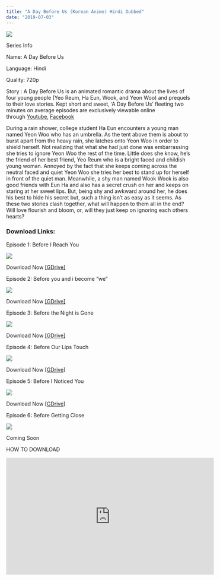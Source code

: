 ```yaml
---
title: "A Day Before Us (Korean Anime) Hindi Dubbed"
date: "2019-07-03"
---
```


[![](https://1.bp.blogspot.com/-TWJp7HxGUHk/XRw0BxkbmRI/AAAAAAAAA0s/4oTkASm6jhkkCnIHmdQkkYIcevSDZVZegCLcBGAs/s400/ADBU-1-1024x566.jpg)](https://1.bp.blogspot.com/-TWJp7HxGUHk/XRw0BxkbmRI/AAAAAAAAA0s/4oTkASm6jhkkCnIHmdQkkYIcevSDZVZegCLcBGAs/s1600/ADBU-1-1024x566.jpg)

Series Info

Name: A Day Before Us

Language: Hindi

Quality: 720p

Story : A Day Before Us is an animated romantic drama about the lives of four young people (Yeo Reum, Ha Eun, Wook, and Yeon Woo) and prequels to their love stories. Kept short and sweet, ‘A Day Before Us’ fleeting two minutes on average episodes are exclusively viewable online through [Youtube](https://www.youtube.com/channel/UCgblyxD2esd0GvbW2ALwVTA), [Facebook](https://www.facebook.com/AdayBeforeUs/)

During a rain shower, college student Ha Eun encounters a young man named Yeon Woo who has an umbrella. As the tent above them is about to burst apart from the heavy rain, she latches onto Yeon Woo in order to shield herself. Not realizing that what she had just done was embarrassing she tries to ignore Yeon Woo the rest of the time. Little does she know, he’s the friend of her best friend, Yeo Reum who is a bright faced and childish young woman. Annoyed by the fact that she keeps coming across the neutral faced and quiet Yeon Woo she tries her best to stand up for herself in front of the quiet man. Meanwhile, a shy man named Wook Wook is also good friends with Eun Ha and also has a secret crush on her and keeps on staring at her sweet lips. But, being shy and awkward around her, he does his best to hide his secret but, such a thing isn’t as easy as it seems. As these two stories clash together, what will happen to them all in the end? Will love flourish and bloom, or, will they just keep on ignoring each others hearts?

### Download Links:

Episode 1: Before I Reach You

![](https://animedubteam.com/wp-content/uploads/2019/06/1.jpg)

Download Now [\[GDrive\]](https://groundslife.com/rMAeTio)

Episode 2: Before you and i become “we”

![](https://animedubteam.com/wp-content/uploads/2019/06/2.jpg)

Download Now [\[GDrive\]](https://groundslife.com/KqMX)

Episode 3: Before the Night is Gone

![](https://animedubteam.com/wp-content/uploads/2019/06/3.jpg)

Download Now [\[GDrive\]](https://groundslife.com/C7KA1V2c)

Episode 4: Before Our Lips Touch

![](https://animedubteam.com/wp-content/uploads/2019/06/4-300x169.jpg)

Download Now \[[GDrive](https://groundslife.com/M1Lx1)\]

Episode 5: Before I Noticed You

![](https://animedubteam.com/wp-content/uploads/2019/06/5.jpg)

Download Now \[[GDrive](https://groundslife.com/C0CxTp)\]

Episode 6: Before Getting Close

![](https://animedubteam.com/wp-content/uploads/2019/06/6-1024x576.jpg)

Coming Soon

HOW TO DOWNLOAD

<iframe allow="accelerometer; autoplay; encrypted-media; gyroscope; picture-in-picture" allowfullscreen frameborder="0" height="315" src="https://www.youtube.com/embed/bwa7tZVzr2g" width="560"></iframe>
